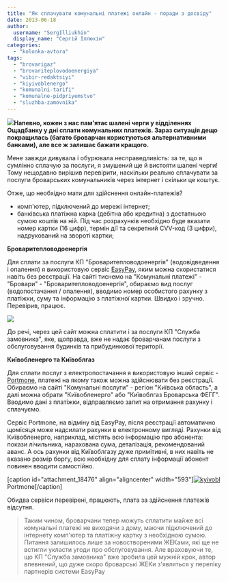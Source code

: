 ```yaml
---
title: "Як сплачувати комунальні платежі онлайн - поради з досвіду"
date: 2013-06-18
author: 
  username: "SergIlliukhin"
  display_name: "Сергій Іллюхін"
categories: 
  - "kolonka-avtora"
tags: 
  - "brovarigaz"
  - "brovariteplovodoenergiya"
  - "vibir-redaktsiyi"
  - "kiyivoblenergo"
  - "komunalni-tarifi"
  - "komunalne-pidpriyemstvo"
  - "sluzhba-zamovnika"
---
```


[![](https://mpz.brovary.org/wp-content/uploads/2013/06/credit-cards_69.jpg)](https://mpz.brovary.org/wp-content/uploads/2013/06/credit-cards_69.jpg)**Напевно, кожен з нас пам'ятає шалені черги у відділеннях Ощадбанку у дні сплати комунальних платежів. Зараз ситуація дещо покращилась (багато броварчан користуються альтернативними банками), але все ж залишає бажати кращого.**

Мене завжди дивувала і обурювала несправедливість: за те, що я сумлінно сплачую за послуги, я змушений ще й вистояти шалені черги! Тому нещодавно вирішив перевірити, наскільки реально сплачувати за послуги броварських комунальників через інтернет і скільки це коштує.

Отже, що необхідно мати для здійснення онлайн-платежів?

- комп'ютер, підключений до мережі інтернет;
- банківська платіжна карка (дебітна або кредитна) з достатньою сумою коштів на ній. Під час розрахунків необхідно буде вказати номер картки (16 цифр), термін дії та секретний CVV-код (3 цифри), надрукований на звороті картки;

**Броваритепловодоенергія**

Для сплати за послуги КП "Броваритепловодоенергія" (водовідведення і опалення) я використовую сервіс [EasyPay](https://easypay.ua/), яким можна скористатися навіть без реєстрації. На сайті тиснемо на "Комунальні платежі" - "Бровари" - "Броваритепловодоенергія", обираємо вид послуг (водопостачання / опалення), вводимо номер особистого рахунку з платіжки, суму та інформацію з платіжної картки. Швидко і зручно. Перевірив, працює.

[![](https://mpz.brovary.org/wp-content/uploads/2013/06/easypay2.jpg)](https://mpz.brovary.org/wp-content/uploads/2013/06/easypay2.jpg)

До речі, через цей сайт можна сплатити і за послуги КП "Служба замовника", яке, щоправда, вже не надає броварчанам послуги з обслуговування будинків та прибудинкової території.

**Київобленерго та Київоблгаз**

Для сплати послуг з електропостачання я використовую інший сервіс - [Portmone](https://www.portmone.com.ua/), платежі на якому також можна здійснювати без реєстрації. Обираємо на сайті "Комунальні послуги" - регіон "Київська область", а далі можна обрати "Київобленерго" або "Київоблгаз Броварська ФЕГГ". Вводимо дані з платіжки, відправляємо запит на отримання рахунку і сплачуємо.

Сервіс Portmone, на відміну від EasyPay, після реєстрації автоматично щомісяця може надсилати рахунки в електронному вигляді. Рахунки від Київобленерго, наприклад, містять всю інформацію про абонента: покази лічильника, нарахована сума, деталізація, рекомендований аванс. А ось рахунки від Київоблгазу дуже примітивні, в них навіть не вказано розмір боргу, всю необхідну для сплату інформації абонент повинен вводити самостійно.

\[caption id="attachment\_18476" align="aligncenter" width="593"\][![kyivobl](https://mpz.brovary.org/wp-content/uploads/2013/06/kyivobl.jpg)](https://mpz.brovary.org/wp-content/uploads/2013/06/kyivobl.jpg) Portmone\[/caption\]

Обидва сервіси перевірені, працюють, плата за здійснення платежів відсутня.

> Таким чином, броварчани тепер можуть сплатити майже всі комунальні платежі не виходячи з дому, маючи підключений до інтернету комп'ютер та платіжну картку з необхідною сумою. Питання залишилось лише за новоствореними ЖЕКами, які ще не встигли укласти угоди про обслуговування. Але враховуючи те, що КП "Служба замовника" вже зробила цей мужній крок, автор впевнений, що дуже скоро броварські ЖЕКи з'являться у переліку партнерів системи EasyPay
